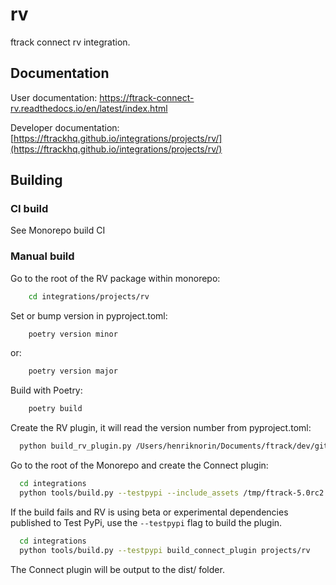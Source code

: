 # rv

ftrack connect rv integration.

## Documentation

User documentation: https://ftrack-connect-rv.readthedocs.io/en/latest/index.html

Developer documentation: [https://ftrackhq.github.io/integrations/projects/rv/](https://ftrackhq.github.io/integrations/projects/rv/)

## Building


### CI build

See Monorepo build CI

### Manual build

Go to the root of the RV package within monorepo:

```bash
    cd integrations/projects/rv
```


Set or bump version in pyproject.toml:

```bash
    poetry version minor
```
or:
```bash
    poetry version major
```


Build with Poetry:
    
```bash
    poetry build
```


Create the RV plugin, it will read the version number from pyproject.toml:

```bash
  python build_rv_plugin.py /Users/henriknorin/Documents/ftrack/dev/git/integrations/projects/rv/resource/plugin /tmp/
```


Go to the root of the Monorepo and create the Connect plugin:

```bash
  cd integrations
  python tools/build.py --testpypi --include_assets /tmp/ftrack-5.0rc2.rvpkg  build_connect_plugin projects/rv
```


If the build fails and RV is using beta or experimental dependencies published to Test PyPi, use the `--testpypi` flag 
to build the plugin.

```bash
  cd integrations
  python tools/build.py --testpypi build_connect_plugin projects/rv
```

The Connect plugin will be output to the dist/ folder.